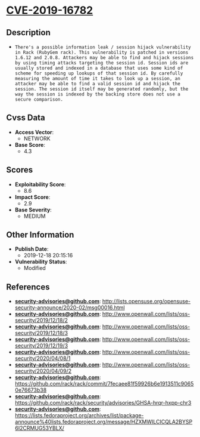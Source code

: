 
# [CVE-2019-16782](http://lists.opensuse.org/opensuse-security-announce/2020-02/msg00016.html)

## Description

- `There's a possible information leak / session hijack vulnerability in Rack (RubyGem rack). This vulnerability is patched in versions 1.6.12 and 2.0.8. Attackers may be able to find and hijack sessions by using timing attacks targeting the session id. Session ids are usually stored and indexed in a database that uses some kind of scheme for speeding up lookups of that session id. By carefully measuring the amount of time it takes to look up a session, an attacker may be able to find a valid session id and hijack the session. The session id itself may be generated randomly, but the way the session is indexed by the backing store does not use a secure comparison.`

## Cvss Data

- **Access Vector**:
  - NETWORK
- **Base Score**:
  - 4.3

## Scores

- **Exploitability Score**:
  - 8.6
- **Impact Score**:
  - 2.9
- **Base Severity**:
  - MEDIUM

## Other Information

- **Publish Date**:
  - 2019-12-18 20:15:16
- **Vulnerability Status**:
  - Modified

## References

- **security-advisories@github.com**: http://lists.opensuse.org/opensuse-security-announce/2020-02/msg00016.html
- **security-advisories@github.com**: http://www.openwall.com/lists/oss-security/2019/12/18/2
- **security-advisories@github.com**: http://www.openwall.com/lists/oss-security/2019/12/18/3
- **security-advisories@github.com**: http://www.openwall.com/lists/oss-security/2019/12/19/3
- **security-advisories@github.com**: http://www.openwall.com/lists/oss-security/2020/04/08/1
- **security-advisories@github.com**: http://www.openwall.com/lists/oss-security/2020/04/09/2
- **security-advisories@github.com**: https://github.com/rack/rack/commit/7fecaee81f59926b6e1913511c90650e76673b38
- **security-advisories@github.com**: https://github.com/rack/rack/security/advisories/GHSA-hrqr-hxpp-chr3
- **security-advisories@github.com**: https://lists.fedoraproject.org/archives/list/package-announce%40lists.fedoraproject.org/message/HZXMWILCICQLA2BYSP6I2CRMUG53YBLX/
